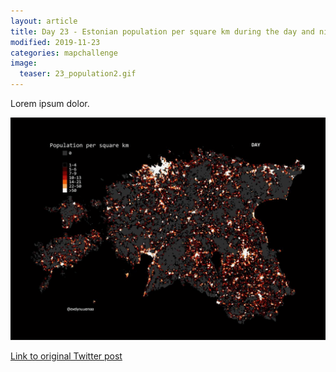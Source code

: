 ```yaml
---
layout: article
title: Day 23 - Estonian population per square km during the day and night
modified: 2019-11-23
categories: mapchallenge
image:
  teaser: 23_population2.gif
---
```


Lorem ipsum dolor.

![image of day 23 post](../../images/23_population2.gif)

[Link to original Twitter post](https://twitter.com/evelynuuemaa/status/23)
